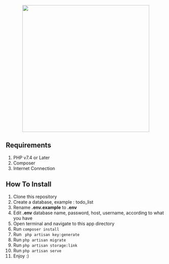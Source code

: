 <p align="center"><img src="https://raw.githubusercontent.com/laravel/art/master/logo-lockup/5%20SVG/2%20CMYK/1%20Full%20Color/laravel-logolockup-cmyk-red.svg" width="400"></p>

## Requirements

1. PHP v7.4 or Later
2. Composer
3. Internet Connection

## How To Install

1. Clone this repository
2. Create a database, example : todo_list
3. Rename **.env.example** to **.env**
4. Edit **.env** database name, password, host, username, according to what you have
5. Open terminal and navigate to this app directory
6. Run `composer install`
7. Run ` php artisan key:generate`
8. Run `php artisan migrate`
9. Run `php artisan storage:link`
10. Run `php artisan serve`
11. Enjoy :)
